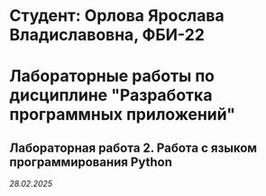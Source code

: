 # Студент: Орлова Ярослава Владиславовна, ФБИ-22

# Лабораторные работы по дисциплине "Разработка программных приложений"

## Лабораторная работа 2. Работа с языком программирования Python

*28.02.2025*